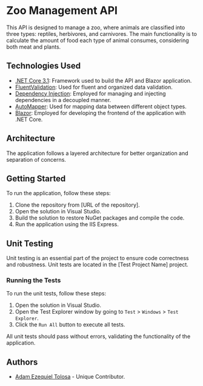# Zoo Management API

This API is designed to manage a zoo, where animals are classified into three types: reptiles, herbivores, and carnivores. The main functionality is to calculate the amount of food each type of animal consumes, considering both meat and plants.

## Technologies Used

- [.NET Core 3.1](https://dotnet.microsoft.com/download/dotnet/3.1): Framework used to build the API and Blazor application.
- [FluentValidation](https://fluentvalidation.net/): Used for fluent and organized data validation.
- [Dependency Injection](https://docs.microsoft.com/en-us/aspnet/core/fundamentals/dependency-injection?view=aspnetcore-6.0): Employed for managing and injecting dependencies in a decoupled manner.
- [AutoMapper](https://automapper.org/): Used for mapping data between different object types.
- [Blazor](https://dotnet.microsoft.com/apps/aspnet/web-apps/blazor): Employed for developing the frontend of the application with .NET Core.

## Architecture

The application follows a layered architecture for better organization and separation of concerns.

## Getting Started

To run the application, follow these steps:

1. Clone the repository from [URL of the repository].
2. Open the solution in Visual Studio.
3. Build the solution to restore NuGet packages and compile the code.
4. Run the application using the IIS Express.


## Unit Testing

Unit testing is an essential part of the project to ensure code correctness and robustness. Unit tests are located in the [Test Project Name] project.

### Running the Tests

To run the unit tests, follow these steps:

1. Open the solution in Visual Studio.
2. Open the Test Explorer window by going to `Test` > `Windows` > `Test Explorer`.
3. Click the `Run All` button to execute all tests.

All unit tests should pass without errors, validating the functionality of the application.

## Authors

- [Adam Ezequiel Tolosa](https://github.com/tolosaadam) - Unique Contributor.

